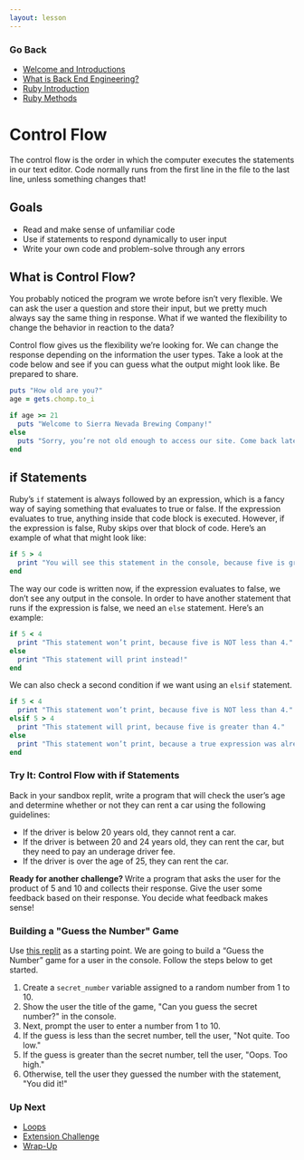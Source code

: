 ```yaml
---
layout: lesson
---
```


### Go Back

- [Welcome and Introductions](../)
- [What is Back End Engineering?](../what-is-bee)
- [Ruby Introduction](../ruby-intro)
- [Ruby Methods](../ruby-methods)

# Control Flow

The control flow is the order in which the computer executes the statements in our text editor. Code normally runs from the first line in the file to the last line, unless something changes that!

## Goals

- Read and make sense of unfamiliar code
- Use if statements to respond dynamically to user input
- Write your own code and problem-solve through any errors

## What is Control Flow?

You probably noticed the program we wrote before isn’t very flexible. We can ask the user a question and store their input, but we pretty much always say the same thing in response. What if we wanted the flexibility to change the behavior in reaction to the data?

Control flow gives us the flexibility we’re looking for. We can change the response depending on the information the user types. Take a look at the code below and see if you can guess what the output might look like. Be prepared to share.

```ruby
puts "How old are you?"
age = gets.chomp.to_i

if age >= 21
  puts "Welcome to Sierra Nevada Brewing Company!"
else
  puts "Sorry, you’re not old enough to access our site. Come back later!"
end
```

## if Statements

Ruby’s <code>if</code> statement is always followed by an expression, which is a fancy way of saying something that evaluates to true or false. If the expression evaluates to true, anything inside that code block is executed. However, if the expression is false, Ruby skips over that block of code. Here’s an example of what that might look like:

```ruby
if 5 > 4
  print "You will see this statement in the console, because five is greater than four!"
end
```

The way our code is written now, if the expression evaluates to false, we don’t see any output in the console. In order to have another statement that runs if the expression is false, we need an <code>else</code> statement. Here’s an example:

```ruby
if 5 < 4
  print "This statement won’t print, because five is NOT less than 4."
else
  print "This statement will print instead!"
end
```

We can also check a second condition if we want using an <code>elsif</code> statement.

```ruby
if 5 < 4
  print "This statement won’t print, because five is NOT less than 4."
elsif 5 > 4
  print "This statement will print, because five is greater than 4."
else
  print "This statement won’t print, because a true expression was already found!"
end
```

<div class="try-it-new">
  <h3>Try It: Control Flow with if Statements</h3>
  <p>Back in your sandbox replit, write a program that will check the user’s age and determine whether or not they can rent a car using the following guidelines:</p>
  <ul>
    <li>If the driver is below 20 years old, they cannot rent a car.</li>
    <li>If the driver is between 20 and 24 years old, they can rent the car, but they need to pay an underage driver fee.</li>
    <li>If the driver is over the age of 25, they can rent the car.</li>
  </ul>

  <p><strong>Ready for another challenge? </strong>Write a program that asks the user for the product of 5 and 10 and collects their response. Give the user some feedback based on their response. You decide what feedback makes sense!</p>

</div>

<div class="module-card fe-project-card">
  <h3>Building a "Guess the Number" Game</h3>
  <p>Use <a href="https://replit.com/@turingschool/ruby-number-guesser-starter#main.rb" target="blank">this replit</a> as a starting point. We are going to build a “Guess the Number” game for a user in the console. Follow the steps below to get started.</p>
  <ol>
    <li>Create a <code>secret_number</code> variable assigned to a random number from 1 to 10.</li>
    <li>Show the user the title of the game, "Can you guess the secret number?" in the console.</li>
    <li>Next, prompt the user to enter a number from 1 to 10.</li>
    <li>If the guess is less than the secret number, tell the user, "Not quite. Too low."</li>
    <li>If the guess is greater than the secret number, tell the user, "Oops. Too high."</li>
    <li>Otherwise, tell the user they guessed the number with the statement, "You did it!"</li>
  </ol>
</div>


### Up Next

- [Loops](../loops)
- [Extension Challenge](../extension)
- [Wrap-Up](../wrap-up)
